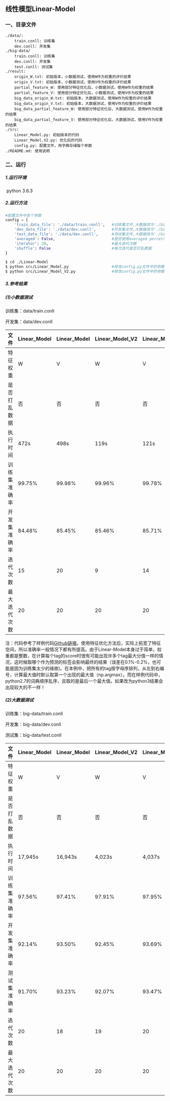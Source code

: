 ## 线性模型Linear-Model

### 一、目录文件

```
./data/:
    train.conll: 训练集
    dev.conll: 开发集
./big-data/
    train.conll: 训练集
    dev.conll: 开发集
    test.conll: 测试集
./result:
    origin_W.txt: 初始版本，小数据测试，使用W作为权重的评价结果
    origin_V.txt: 初始版本，小数据测试，使用V作为权重的评价结果
    partial_feature_W: 使用部分特征优化后，小数据测试，使用W作为权重的结果
    partial_feature_V: 使用部分特征优化后，小数据测试，使用V作为权重的结果
    big_data_origin_W.txt: 初始版本，大数据测试，使用W作为权重的评价结果
    big_data_origin_V.txt: 初始版本，大数据测试，使用V作为权重的评价结果
    big_data_partial_feature_W: 使用部分特征优化后，大数据测试，使用W作为权重的结果
    big_data_partial_feature_V: 使用部分特征优化后，大数据测试，使用V作为权重的结果
./src:
    Linear_Model.py: 初始版本的代码
    Linear_Model.V2.py: 优化后的代码
    config.py: 配置文件，用字典存储每个参数
./README.md: 使用说明
```



### 二、运行

##### 1.运行环境

​    python 3.6.3

##### 2.运行方法

```python
#配置文件中各个参数
config = {
    'train_data_file': './data/train.conll',   #训练集文件,大数据改为'./big-data/train.conll'
    'dev_data_file': './data/dev.conll',       #开发集文件,大数据改为'./big-data/dev.conll'
    'test_data_file': './data/dev.conll',      #测试集文件,大数据改为'./big-data/test.conll'
    'averaged': False,                         #是否使用averaged percetron
    'iterator': 20,                            #最大迭代次数
    'shuffle': False                           #每次迭代是否打乱数据
}
```

```bash
$ cd ./Linear-Model
$ python src/Linear_Model.py                   #修改config.py文件中的参数
$ python src/Linear_Model_V2.py                #修改config.py文件中的参数
```

##### 3.参考结果

##### (1)小数据测试

训练集：data/train.conll

开发集：data/dev.conll

| 文件         | Linear_Model | Linear_Model | Linear_Model_V2 | Linear_Model_V2 |
| :----------- | ------------ | ------------ | --------------- | --------------- |
| 特征权重     | W            | V            | W               | V               |
| 是否打乱数据 | 否 | 否 | 否 | 否 |
| 执行时间     | 472s         | 498s         | 119s             | 121s             |
| 训练集准确率 | 99.75%       | 99.98%       | 99.96%          | 99.78%          |
| 开发集准确率 | 84.48%       | 85.45%       | 85.46%          | 85.71%          |
| 迭代次数     | 15           | 20           | 9               | 14              |
| 最大迭代次数 | 20           | 20           | 20              | 20              |

注：代码参考了样例代码[Github链接](https://github.com/KiroSummer/LinearModel)。使用特征优化方法后，实际上拓宽了特征空间，所以准确率一般情况下都有所提高。由于Linear-Model本身过于简单，权重都是整数，在计算每个tag的score时很有可能出现许多个tag最大分值一样的情况，这时候取哪个作为预测的标签会影响最终的结果（误差在0.1%-0.2%，也可能是因为训练集太少的缘故)。在本例中，把所有的tag按字母序排列，从左到右编号，计算最大值时默认取第一个出现的最大值（np.argmax）。而在样例代码中，python2.7的词典顺序乱序，且取的是最后一个最大值。如果改为python3结果会出现较大的不一样！

##### (2)大数据测试

训练集：big-data/train.conll

开发集：big-data/dev.conll

测试集：big-data/test.conll

| 文件         | Linear_Model | Linear_Model | Linear_Model_V2 | Linear_Model_V2 |
| :----------- | ------------ | ------------ | --------------- | --------------- |
| 特征权重     | W            | V            | W               | V               |
| 是否打乱数据 | 否           | 否           | 否              | 否              |
| 执行时间     | 17,945s      | 16,943s      | 4,023s          | 4,037s          |
| 训练集准确率 | 97.56%       | 97.41%       | 97.91%          | 97.95%          |
| 开发集准确率 | 92.14%       | 93.50%       | 92.45%          | 93.69%          |
| 测试集准确率 | 91.70%       | 93.23%       | 92.07%          | 93.47%          |
| 迭代次数     | 20           | 18           | 19              | 20              |
| 最大迭代次数 | 20           | 20           | 20              | 20              |


